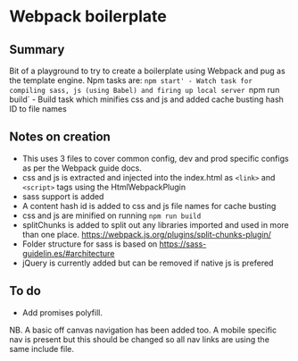 # Webpack boilerplate

## Summary
Bit of a playground to try to create a boilerplate using Webpack and pug as the template engine.
Npm tasks are:
`npm start' - Watch task for compiling sass, js (using Babel) and firing up local server
`npm run build` - Build task which minifies css and js and added cache busting hash ID to file names

## Notes on creation
* This uses 3 files to cover common config, dev and prod specific configs as per the Webpack guide docs.
* css and js is extracted and injected into the index.html as `<link>` and `<script>` tags using the HtmlWebpackPlugin
* sass support is added
* A content hash id is added to css and js file names for cache busting
* css and js are minified on running `npm run build`
* splitChunks is added to split out any libraries imported and used in more than one place. https://webpack.js.org/plugins/split-chunks-plugin/
* Folder structure for sass is based on https://sass-guidelin.es/#architecture
* jQuery is currently added but can be removed if native js is prefered

## To do
* Add promises polyfill.


NB. A basic off canvas navigation has been added too.
A mobile specific nav is present but this should be changed so all nav links are using the same include file.